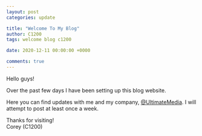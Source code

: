 ```yaml
---
layout: post
categories: update

title: "Welcome To My Blog"
author: C1200
tags: welcome blog c1200

date: 2020-12-11 00:00:00 +0000

comments: true
---
```


Hello guys!

Over the past few days I have been setting up this blog website.

Here you can find updates with me and my company, [@UltimateMedia](/blog/users/UltimateMedia). I will attempt to post at least once a week.

Thanks for visiting!<br>
Corey (C1200)